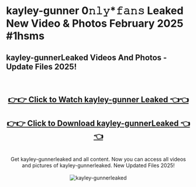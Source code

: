 # kayley-gunner 0𝚗𝚕𝚢*𝚏𝚊𝚗𝚜 Leaked New Video & Photos February 2025 #1hsms

<h2>kayley-gunnerLeaked Videos And Photos - Update Files 2025!</h2>
<br>
<div align="center">
<h2><a href="https://mediaupload.pro?title=kayley-gunner&ref=11F" rel="nofollow">👉👉 Click to Watch kayley-gunner Leaked 👈👈</a></h2>
<h2><a href="https://mediaupload.pro?title=kayley-gunner&ref=11F" rel="nofollow">👉👉 Click to Download kayley-gunnerLeaked 👈👈</a></h2>
<br>
Get kayley-gunnerleaked and all content. Now you can access all videos and pictures of kayley-gunnerleaked. New Updated Files 2025!
<br>
<br>
<a href="https://mediaupload.pro?title=kayley-gunner&ref=11F" rel="nofollow" data-target="animated-image.originalLink"><img src="https://i.ibb.co/Gkj2r4b/banner.png" alt="kayley-gunnerleaked" style="max-width: 100%; display: inline-block;" data-target="animated-image.originalImage"></a>
</div>
<br>

